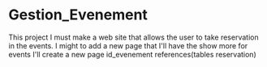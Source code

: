 # Gestion_Evenement
This project I must make a web site that allows the user to take reservation in the events.
I might to add a new page that I'll have the show more for events
I'll create a new page 
    id_evenement
    references(tables reservation)
